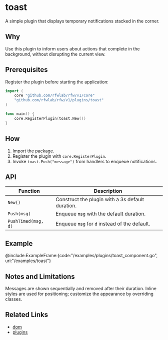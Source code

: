 # toast

A simple plugin that displays temporary notifications stacked in the corner.

## Why

Use this plugin to inform users about actions that complete in the background,
without disrupting the current view.

## Prerequisites

Register the plugin before starting the application:

```go
import (
    core "github.com/rfwlab/rfw/v1/core"
    "github.com/rfwlab/rfw/v1/plugins/toast"
)

func main() {
    core.RegisterPlugin(toast.New())
}
```

## How

1. Import the package.
2. Register the plugin with `core.RegisterPlugin`.
3. Invoke `toast.Push("message")` from handlers to enqueue notifications.

## API

| Function | Description |
| --- | --- |
| `New()` | Construct the plugin with a 3s default duration. |
| `Push(msg)` | Enqueue `msg` with the default duration. |
| `PushTimed(msg, d)` | Enqueue `msg` for `d` instead of the default. |

## Example

@include:ExampleFrame:{code:"/examples/plugins/toast_component.go", uri:"/examples/toast"}

## Notes and Limitations

Messages are shown sequentially and removed after their duration. Inline styles
are used for positioning; customize the appearance by overriding classes.

## Related Links

- [dom](../dom)
- [plugins](../plugins)

